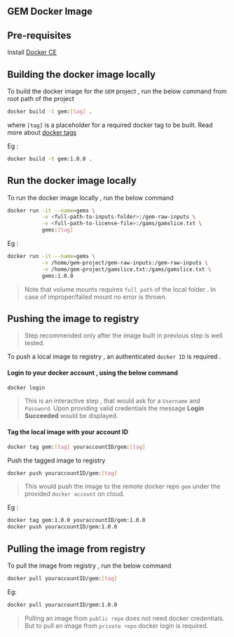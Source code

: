 ## GEM Docker Image

## Pre-requisites
Install [Docker CE](https://docs.docker.com/install/)

## Building the docker image locally

To build the docker image for the `GEM` project , run the below command from root path of the project

```bash
docker build -t gem:[tag] .
```
where `[tag]` is a placeholder for a required docker tag to be built. Read more about [docker tags](https://docs.docker.com/engine/reference/commandline/tag/)

Eg :
```bash
docker build -t gem:1.0.0 .
```


## Run the docker image locally

To run the docker image locally , run the below command

```bash
docker run -it --name=gems \
           -v <full-path-to-inputs-folder>:/gem-raw-inputs \
           -v <full-path-to-license-file>:/gams/gamslice.txt \
           gems:[tag]
```
Eg : 
```bash
docker run -it --name=gems \
           -v /home/gem-project/gem-raw-inputs:/gem-raw-inputs \
           -v /home/gem-project/gamslice.txt:/gams/gamslice.txt \
           gems:1.0.0
```
> Note that volume mounts requires `full path` of the local folder . In case of improper/failed mount no error is thrown.

## Pushing the image to registry

> Step recommended only after the image built in previous step is well tested.

To push a local image to registry , an authenticated `docker ID` is required . 

#### Login to your docker account , using the below command
```bash
docker login
```
> This is an interactive step , that would ask for a `Username` and `Password`. Upon providing valid credentials the message **Login Succeeded** would be displayed.

#### Tag the local image with your account ID

```bash
docker tag gem:[tag] youraccountID/gem:[tag]
``` 

Push the tagged image to registry
```bash
docker push youraccountID/gem:[tag]
``` 
> This would push the image to the remote docker repo `gem` under the provided `docker account` on cloud.

Eg :
```bash
docker tag gem:1.0.0 youraccountID/gem:1.0.0
docker push youraccountID/gem:1.0.0
```

## Pulling the image from registry

To pull the image from registry , run the below command 

```bash
docker pull youraccountID/gem:[tag]
``` 
Eg:
```bash
docker pull youraccountID/gem:1.0.0
``` 

> Pulling an image from `public repo` does not need docker credentials. But to pull an image from `private repo` docker login is required.